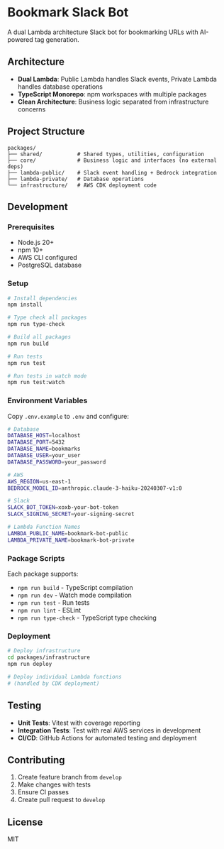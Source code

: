 # Bookmark Slack Bot

A dual Lambda architecture Slack bot for bookmarking URLs with AI-powered tag generation.

## Architecture

- **Dual Lambda**: Public Lambda handles Slack events, Private Lambda handles database operations
- **TypeScript Monorepo**: npm workspaces with multiple packages
- **Clean Architecture**: Business logic separated from infrastructure concerns

## Project Structure

```
packages/
├── shared/           # Shared types, utilities, configuration
├── core/             # Business logic and interfaces (no external deps)
├── lambda-public/    # Slack event handling + Bedrock integration
├── lambda-private/   # Database operations
└── infrastructure/   # AWS CDK deployment code
```

## Development

### Prerequisites

- Node.js 20+
- npm 10+
- AWS CLI configured
- PostgreSQL database

### Setup

```bash
# Install dependencies
npm install

# Type check all packages
npm run type-check

# Build all packages
npm run build

# Run tests
npm run test

# Run tests in watch mode
npm run test:watch
```

### Environment Variables

Copy `.env.example` to `.env` and configure:

```bash
# Database
DATABASE_HOST=localhost
DATABASE_PORT=5432
DATABASE_NAME=bookmarks
DATABASE_USER=your_user
DATABASE_PASSWORD=your_password

# AWS
AWS_REGION=us-east-1
BEDROCK_MODEL_ID=anthropic.claude-3-haiku-20240307-v1:0

# Slack
SLACK_BOT_TOKEN=xoxb-your-bot-token
SLACK_SIGNING_SECRET=your-signing-secret

# Lambda Function Names
LAMBDA_PUBLIC_NAME=bookmark-bot-public
LAMBDA_PRIVATE_NAME=bookmark-bot-private
```

### Package Scripts

Each package supports:
- `npm run build` - TypeScript compilation
- `npm run dev` - Watch mode compilation  
- `npm run test` - Run tests
- `npm run lint` - ESLint
- `npm run type-check` - TypeScript type checking

### Deployment

```bash
# Deploy infrastructure
cd packages/infrastructure
npm run deploy

# Deploy individual Lambda functions
# (handled by CDK deployment)
```

## Testing

- **Unit Tests**: Vitest with coverage reporting
- **Integration Tests**: Test with real AWS services in development
- **CI/CD**: GitHub Actions for automated testing and deployment

## Contributing

1. Create feature branch from `develop`
2. Make changes with tests
3. Ensure CI passes
4. Create pull request to `develop`

## License

MIT